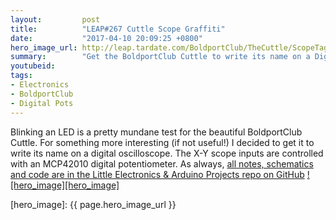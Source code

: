 ```yaml
---
layout:         post
title:          "LEAP#267 Cuttle Scope Graffiti"
date:           "2017-04-10 20:09:25 +0800"
hero_image_url: http://leap.tardate.com/BoldportClub/TheCuttle/ScopeTag/assets/ScopeTag_test_run.jpg
summary:        "Get the BoldportClub Cuttle to write its name on a Digital Oscilloscope with an MCP42010 digital potentiometer"
youtubeid:
tags:
- Electronics
- BoldportClub
- Digital Pots
---
```


Blinking an LED is a pretty mundane test for the beautiful BoldportClub Cuttle.
For something more interesting (if not useful!) I decided to get it to write its name on a digital oscilloscope.
The X-Y scope inputs are controlled with an MCP42010 digital potentiometer.
As always, [all notes, schematics and code are in the Little Electronics & Arduino Projects repo on GitHub][project]
[![hero_image][hero_image]][project]

[leap]: http://leap.tardate.com
[project]: https://github.com/tardate/LittleArduinoProjects/tree/master/BoldportClub/TheCuttle/ScopeTag
[hero_image]: {{ page.hero_image_url }}
